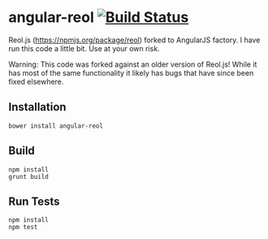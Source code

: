 angular-reol [![Build Status](https://travis-ci.org/decipherinc/angular-reol.png?branch=master)](https://travis-ci.org/decipherinc/angular-reol)
============

Reol.js (https://npmjs.org/package/reol) forked to AngularJS factory.  I have run this code a little bit.  Use at your own risk.

Warning: This code was forked against an older version of Reol.js!  While it has most of the same functionality it likely has bugs that have since been fixed elsewhere.   

## Installation

```
bower install angular-reol
```

## Build

```
npm install
grunt build
```

## Run Tests
```
npm install
npm test
```




